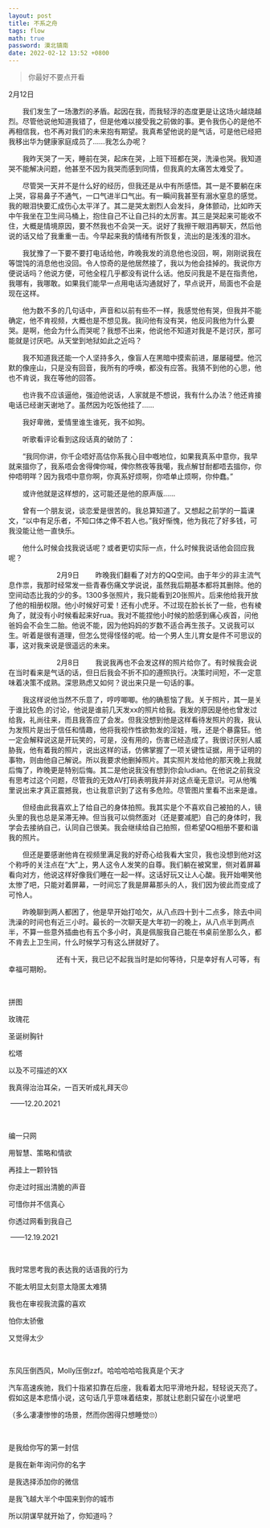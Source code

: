 ```yaml
---
layout: post
title: 不系之舟
tags: flow
math: true
password: 漠北镇南
date: 2022-02-12 13:52 +0800
---
```


> 你最好不要点开看

2月12日

&emsp;&emsp;我们发生了一场激烈的矛盾。起因在我，而我轻浮的态度更是让这场火越烧越烈。尽管他说他知道我错了，但是他难以接受我之前做的事。更令我伤心的是他不再相信我，也不再对我们的未来抱有期望。我真希望他说的是气话，可是他已经把我移出华为健康家庭成员了……我怎么办呢？

&emsp;&emsp;我昨天哭了一天，睡前在哭，起床在哭，上班下班都在哭，洗澡也哭。我知道哭不能解决问题，他甚至不因为我哭而感到同情，但我真的太痛苦太难受了。

&emsp;&emsp;尽管哭一天并不是什么好的经历，但我还是从中有所感悟。其一是不要躺在床上哭，容易鼻子不通气，一口气进半口气出。有一瞬间我甚至有溺水窒息的感觉。我的眼泪快要汇成伤心太平洋了。其二是哭太剧烈人会发抖，身体颤动，比如昨天中午我坐在卫生间马桶上，抱住自己不让自己抖的太厉害。其三是哭起来可能收不住，大概是情境原因，要不然我也不会哭一天。说好了我擦干眼泪再聊天，然后他说的话又给了我重重一击。今早起来我的情绪有所恢复，流出的是浅浅的泪水。

&emsp;&emsp;我犹豫了一下要不要打电话给他，昨晚我发的消息他也没回，啊，刚刚说我在等馄饨的消息他也没回。令人惊奇的是他居然接了，我以为他会挂掉的。我说你方便说话吗？他说方便，可他全程几乎都没有说什么话。他反问我是不是在指责他，我哪有，我哪敢。如果我们能早一点用电话沟通就好了，早点说开，局面也不会是现在这样。

&emsp;&emsp;他为数不多的几句话中，声音和以前有些不一样，我感觉他有哭，但我并不能确定，他不肯视频，大概也是不想见我。我问他有没有哭，他反问我他为什么要哭。是啊，他会为什么而哭呢？我想不出来，他说他不知道对我是不是讨厌，那可能就是讨厌吧。从天堂到地狱如此之近吗？

&emsp;&emsp;我不知道我还能一个人坚持多久，像盲人在黑暗中摸索前进，屡屡碰壁。他沉默的像座山，只是没有回音，我所有的呼唤，都没有应答。我猜不到他的心思，他也不肯说，我在等他的回答。

&emsp;&emsp;也许我不应该逼他，强迫他说话，人家就是不想说，我有什么办法？他还肯接电话已经谢天谢地了。虽然因为吃饭他挂了……

&emsp;&emsp;我好卑微，爱情里谁生谁死，我不如狗。

&emsp;&emsp;听歌看评论看到这段话真的破防了：

&emsp;&emsp;“我同你讲，你千企唔好高估你系我心目中嘅地位，如果我真系中意你，我早就来搵你了，我系唔会舍得俾你喊，俾你熬夜等我噶，我点解甘耐都唔去搵你，你仲唔明咩？因为我唔中意你啊，你真系好烦啊，你唔单止烦啊，你仲蠢。”

&emsp;&emsp;或许他就是这样想的，这可能还是他的原声版……

&emsp;&emsp;曾有一个朋友说，谈恋爱是很苦的。我总算知道了。又想起之前学的一篇课文，“以中有足乐者，不知口体之俸不若人也。”我好惭愧，他为我花了好多钱，可我没能让他一直快乐。

&emsp;&emsp;他什么时候会找我说话呢？或者更切实际一点，什么时候我说话他会回应我呢？





&emsp;&emsp;
&emsp;&emsp;
&emsp;&emsp;
2月9日
&emsp;&emsp;昨晚我们翻看了对方的QQ空间。由于年少的非主流气息作祟，我那时经常发一些青春伤痛文学说说，虽然我后期基本都将其删除。他的空间动态比我的少的多。1300多张照片，我只能看到20张照片。后来他给我开放了他的相册权限。他小时候好可爱！还有小虎牙。不过现在脸长长了一些，也有棱角了，就没有小时候看起来好rua。我对不能捏他小时候的脸感到痛心疾首，问他爸妈会不会生二胎。他说不能，因为他妈妈的岁数不适合再生孩子。又说我可以生。听着是很有道理，但怎么觉得怪怪的呢。给一个男人生儿育女是件不可思议的事，这对我来说是很遥远的未来。



&emsp;&emsp;
&emsp;&emsp;
&emsp;&emsp;
2月8日
&emsp;&emsp;我说我再也不会发这样的照片给你了。有时候我会说在当时看来是气话的话，但日后我会不折不扣的遵照执行。决策时间短，不一定意味着决策不成熟。深思熟虑又如何？说出来只是一句话的事。

&emsp;&emsp;我这样说他当然不乐意了，哼哼唧唧。他的确惹恼了我。关于照片，其一是关于谁比较色<img src="C:/Users/%E5%A4%A7%E6%BC%A0%E8%8B%8D%E7%8B%BC/Desktop/%E6%96%87%E4%BB%B6%E5%A4%B9/Mollia.github.io/assets/pictures/3B110DFD.gif" alt="img" style="zoom:10%;" />的讨论，他说是谁前几天发xx的照片给我。我发的原因是他也曾发过给我，礼尚往来，而且我答应了会发。但我没想到他是这样看待发照片的我，我认为发照片是出于信任和情趣，他将我视作性欲勃发的淫娃，哦，还是个暴露狂。他一定会解释说这是开玩笑的，可是，没有用的，伤害已经造成了。我很讨厌别人威胁我，他有着我的照片，说出这样的话，仿佛掌握了一项关键性证据，用于证明的事物，则由他自己解说。所以我要求他删掉照片。其实照片发给他的那天晚上我就后悔了，昨晚更是特别后悔。其二是他说我没有想到你会ludian。在他说之前我没有思考过这个问题，尽管我的无效AV打码表明我并非对这点毫无意识。可从他嘴里说出来才真正震撼我，也让我意识到了这有多危险。尽管图片里看不出来是谁。

&emsp;&emsp;但经由此我喜欢上了给自己的身体拍照。我其实是个不喜欢自己被拍的人，镜头里的我也总是呆滞无神。但当我可以倘然面对（还是要减肥）自己的身体时，我学会去接纳自己，认同自己很美。我会继续给自己拍照，但希望QQ相册不要和谐我的照片。

&emsp;&emsp;但还是要感谢他肯在视频里满足我的好奇心给我看大宝贝，我也没想到他对这个称呼的关注点在“大”上，男人这令人发笑的自尊。我们躺在被窝里，侧对着屏幕看向对方，他说这样好像我们睡在一起一样。这话好玩又让人心酸。我开始嘲笑他太惨了吧，只能对着屏幕，一时间忘了我是屏幕那头的人，我们因为彼此而变成了可怜人。

&emsp;&emsp;昨晚聊到两人都困了，他是早开始打哈欠，从八点四十到十二点多，除去中间洗澡的时间也有近三小时。最长的一次聊天是大年初一的晚上，从八点半到两点半，不算一些意外插曲也有五个多小时，真是佩服我自己能在书桌前坐那么久，都不肯去上卫生间，什么时候学习有这么拼就好了。



















&emsp;&emsp;
&emsp;&emsp;
&emsp;&emsp;
还有十天，我已记不起我当时是如何等待，只是幸好有人可等，有幸福可期盼。

&emsp;&emsp;
&emsp;&emsp;
&emsp;&emsp;

拼图

玫瑰花

圣诞树胸针

松塔

以及不可描述的XX

我真得治治耳朵，一百天听成礼拜天😣



​                                                                                  ——12.20.2021







&emsp;&emsp;
&emsp;&emsp;
&emsp;&emsp;

编一只网

用智慧、策略和情欲

再挂上一颗铃铛

你走过时摇出清脆的声音

可惜你并不信真心

你透过网看到我自己

​                                                                   ——12.19.2021

&emsp;&emsp;
&emsp;&emsp;
&emsp;&emsp;

我时常思考我的表达我的话语我的行为

不能太明显太刻意太隐匿太难猜

我也在审视我流露的喜欢

怕你太骄傲

又觉得太少

&emsp;&emsp;
&emsp;&emsp;
&emsp;&emsp;



东风压倒西风，Molly压倒zzf。哈哈哈哈哈我真是个天才

汽车高速疾驰，我们十指紧扣靠在后座，我看着太阳平滑地升起，轻轻说天亮了。假如这是本悲情小说，这句话几乎意味着结束，那就让悲剧只留在小说里吧

（多么凄凄惨惨的场景，然而你困得只想睡觉🙄）

&emsp;&emsp;
&emsp;&emsp;
&emsp;&emsp;

是我给你写的第一封信

是我在新年询问你的名字

是我选择添加你的微信

是我飞越大半个中国来到你的城市

所以阴谋早就开始了，你知道吗？









